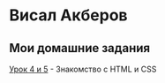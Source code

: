 
# Висал Акберов
## Мои домашние задания

[Урок 4 и 5](https://studvis2010.github.io/lesson_4_5/src/ "Описание") - Знакомство с HTML и CSS
